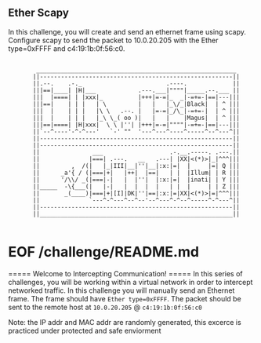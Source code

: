 ## Ether Scapy 

In this challenge, you will create and send an ethernet frame using scapy. 
Configure scapy to send the packet to 10.0.20.205 with the Ether type=0xFFFF and c4:19:1b:0f:56:c0.


```

        _________________________________________________________
       ||-------------------------------------------------------||
       ||.--.    .-._                        .----.             ||
       |||==|____| |H|___            .---.___|""""|_____.--.___ ||
       |||  |====| | |xxx|_          |+++|=-=|_  _|-=+=-|==|---|||
       |||==|    | | |   | \         |   |   |_\/_|Black|  | ^ |||
       |||  |    | | |   |\ \   .--. |   |=-=|_/\_|-=+=-|  | ^ |||
       |||  |    | | |   |_\ \_( oo )|   |   |    |Magus|  | ^ |||
       |||==|====| |H|xxx|  \ \ |''| |+++|=-=|""""|-=+=-|==|---|||
       ||`--^----'-^-^---'   `-' ""  '---^---^----^-----^--^---^||
       ||-------------------------------------------------------||
       ||-------------------------------------------------------||
       ||               ___                   .-.__.-----. .---.||
       ||              |===| .---.   __   .---| |XX|<(*)>|_|^^^|||
       ||         ,  /(|   |_|III|__|''|__|:x:|=|  |     |=| Q |||
       ||      _a'{ / (|===|+|   |++|  |==|   | |  |Illum| | R |||
       ||      '/\\/ _(|===|-|   |  |''|  |:x:|=|  |inati| | Y |||
       ||_____  -\{___(|   |-|   |  |  |  |   | |  |     | | Z |||
       ||       _(____)|===|+|[I]|DK|''|==|:x:|=|XX|<(*)>|=|^^^|||
       ||              `---^-^---^--^--'--^---^-^--^-----^-^---^||
       ||-------------------------------------------------------||
       ||_______________________________________________________||
                       
```
# EOF /challenge/README.md

 
===== Welcome to Intercepting Communication! =====
In this series of challenges, you will be working within a virtual network in order to intercept networked traffic.
In this challenge you will manually send an Ethernet frame.
The frame should have `Ether type=0xFFFF`.
The packet should be sent to the remote host at `10.0.20.205` @ `c4:19:1b:0f:56:c0`

Note: the IP addr and MAC addr are randomly generated, this excerce is practiced under protected and safe enviorment
